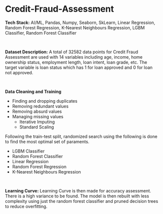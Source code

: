 # Credit-Fraud-Assessment

**Tech Stack:** AI/ML, Pandas, Numpy, Seaborn, SkLearn, Linear Regression, Random Forest Regression,  K-Nearest Neighbours Regression, LGBM Classifier, Random Forest Classifier

<br /> 

**Dataset Description:** A total of 32582 data points for Credit Fraud Assessment are used with 14 variables including age, income, home ownership status, employment length, loan intent, loan grade, etc. The target variable is loan status which has 1 for loan approved and 0 for loan not approved. 

<br /> 

**Data Cleaning and Training**
- Finding and dropping duplicates
- Removing redundant values
- Removing absurd values
- Managing missing values
  - Iterative Imputing 
  - Standard Scaling

Following the train-test split, randomized search using the following is done to find the most optimal set of paraments. 
- LGBM Classifier
- Random Forest Classifier
- Linear Regression
- Random Forest Regression
- K-Nearest Neighbours Regression

<br /> 


**Learning Curve:** Learning Curve is then made for accuracy assessment. There is a high variance to be found. The model is then rebuilt with less complexity using just the random forest classifier and pruned decision trees to reduce overfitting. 





  
